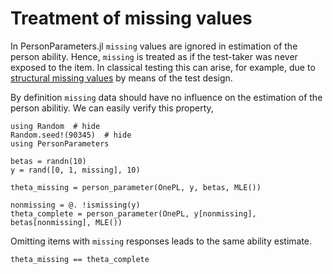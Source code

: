 # Treatment of missing values
In PersonParameters.jl `missing` values are ignored in estimation of the person ability. Hence, `missing` is treated as if the test-taker was never exposed to the item.
In classical testing this can arise, for example, due to [structural missing values](https://en.wikipedia.org/wiki/Missing_data#Structured_Missingness) by means of the test design.

By definition `missing` data should have no influence on the estimation of the person abilitiy. We can easily verify this property,

```@example missing-values
using Random  # hide
Random.seed!(90345)  # hide
using PersonParameters 

betas = randn(10)
y = rand([0, 1, missing], 10)
```

```@example missing-values
theta_missing = person_parameter(OnePL, y, betas, MLE())
```

```@example missing-values
nonmissing = @. !ismissing(y)
theta_complete = person_parameter(OnePL, y[nonmissing], betas[nonmissing], MLE())
```

Omitting items with `missing` responses leads to the same ability estimate.

```@example missing-values
theta_missing == theta_complete
```


